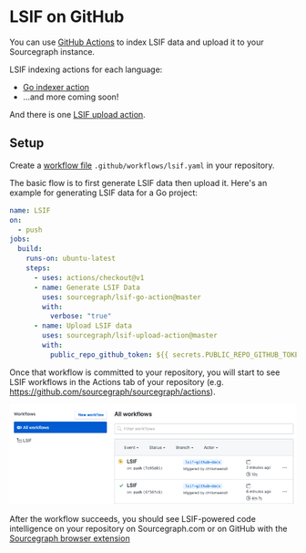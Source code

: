 # LSIF on GitHub

You can use [GitHub Actions](https://help.github.com/en/github/automating-your-workflow-with-github-actions/about-github-actions) to index LSIF data and upload it to your Sourcegraph instance.

LSIF indexing actions for each language:

- [Go indexer action](https://github.com/marketplace/actions/sourcegraph-go-lsif-indexer)
- ...and more coming soon!

And there is one [LSIF upload action](https://github.com/marketplace/actions/sourcegraph-lsif-uploader).

## Setup

Create a [workflow file](https://help.github.com/en/github/automating-your-workflow-with-github-actions/configuring-a-workflow#creating-a-workflow-file) `.github/workflows/lsif.yaml` in your repository.

The basic flow is to first generate LSIF data then upload it. Here's an example for generating LSIF data for a Go project:

```yaml
name: LSIF
on:
  - push
jobs:
  build:
    runs-on: ubuntu-latest
    steps:
      - uses: actions/checkout@v1
      - name: Generate LSIF Data
        uses: sourcegraph/lsif-go-action@master
        with:
          verbose: "true"
      - name: Upload LSIF data
        uses: sourcegraph/lsif-upload-action@master
        with:
          public_repo_github_token: ${{ secrets.PUBLIC_REPO_GITHUB_TOKEN }}
```

Once that workflow is committed to your repository, you will start to see LSIF workflows in the Actions tab of your repository (e.g. https://github.com/sourcegraph/sourcegraph/actions).

![img/workflow.png](img/workflow.png)

After the workflow succeeds, you should see LSIF-powered code intelligence on your repository on Sourcegraph.com or on GitHub with the [Sourcegraph browser extension](../../integration/browser_extension)
